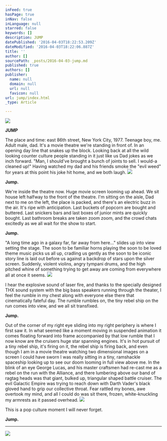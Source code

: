 ```yaml
---
inFeed: true
hasPage: true
inNav: false
inLanguage: null
starred: false
keywords: []
description: JUMP
datePublished: '2016-04-03T18:22:53.209Z'
dateModified: '2016-04-03T18:22:06.887Z'
title: ''
author: []
sourcePath: _posts/2016-04-03-jump.md
published: true
authors: []
publisher:
  name: null
  domain: null
  url: null
  favicon: null
url: jump/index.html
_type: Article

---
```

![](https://the-grid-user-content.s3-us-west-2.amazonaws.com/dc6ccaff-d0a0-4e38-8056-afe924aa29e0.png)

**JUMP**

The place and time: east 86th street, New York City, 1977\. Teenage boy, me. Adult male, dad. It's a movie theatre we're standing in front of. In an opening day line that snakes up the block. Looking back at all the wild looking counter culture people standing in it just like us Dad jokes as we inch forward. "Man, I should've brought a bunch of joints to sell. I would-a cleaned up!" Having watched my dad and his friends smoke the "evil weed" for years at this point his joke hit home, and we both laugh.
![](https://the-grid-user-content.s3-us-west-2.amazonaws.com/d1e8a5db-823f-4b18-83fc-6ce5d0d94d7b.jpg)

**Jump.**

We're inside the theatre now. Huge movie screen looming up ahead. We sit house left halfway to the front of the theatre. I'm sitting on the aisle, Dad next to me on the left, the place is packed, and there's an electric buzz in the air. It's ripe with anticipation. Last buckets of popcorn are bought and buttered. Last snickers bars and last boxes of junior mints are quickly bought. Last bathroom breaks are taken zoom zoom, and the crowd chats excitedly as we all wait for the show to start.

**Jump.**

"A long time ago in a galaxy far, far away from here..." slides up into view setting the stage. The soon to be familiar horns playing the soon to be loved theme music picks us all up, cradling us gently as the soon to be iconic story line is laid out before us against a backdrop of stars upon the silver screen. Suddenly, violent violins, angry tympani drums, and the high pitched whine of something trying to get away are coming from everywhere all at once it seems.
![](https://the-grid-user-content.s3-us-west-2.amazonaws.com/6bc4499a-fb25-4510-b4c2-a0ad3e38dc30.jpg)

I hear the explosive sound of laser fire, and thanks to the specially designed THX sound system with the big bass speakers running through the theater, I feel the rumble in my chest along with everyone else there that cinematically fateful day. The rumble rumbles on, the tiny rebel ship on the run comes into view, and we all sit transfixed.

**Jump.**

Out of the corner of my right eye sliding into my right periphery is where I first saw it. In what seemed like a moment moving in suspended animation it comes floating forward into frame accompanied by that low rumble that I now know are the cruisers huge star spanning engines. It's in hot pursuit of a tiny rebel ship, it's firing on it, the rebel ship is firing back, and even though I am in a movie theatre watching two dimensional images on a screen I could have sworn I was really sitting in a tiny, ramshackle spaceship looking up to see our doom looming in full view above me. In the blink of an eye George Lucas, and his master craftsmen had re-cast me as a rebel on the run with the Alliance, and there lumbering above our band of ragtag heads was that giant, bulked up, triangular shaped battle cruiser. The evil Galactic Empire was trying to reach down with Darth Vader's black gloved hand to grip our collective throat. Fear rattled my bones, awe overtook my mind, and all I could do was sit there, frozen, white-knuckling my armrests as it passed overhead.
![](https://the-grid-user-content.s3-us-west-2.amazonaws.com/8c128c65-0a12-4616-ac05-3126958aa2c6.jpg)

This is a pop culture moment I will never forget.

**Jump.**

****
![](https://the-grid-user-content.s3-us-west-2.amazonaws.com/99829b0b-047e-43a9-9c8d-43e549e57630.jpg)